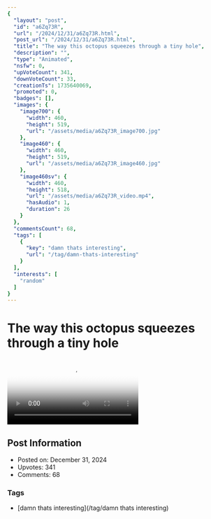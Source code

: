 ```yaml
---
{
  "layout": "post",
  "id": "a6Zq73R",
  "url": "/2024/12/31/a6Zq73R.html",
  "post_url": "/2024/12/31/a6Zq73R.html",
  "title": "The way this octopus squeezes through a tiny hole",
  "description": "",
  "type": "Animated",
  "nsfw": 0,
  "upVoteCount": 341,
  "downVoteCount": 33,
  "creationTs": 1735640069,
  "promoted": 0,
  "badges": [],
  "images": {
    "image700": {
      "width": 460,
      "height": 519,
      "url": "/assets/media/a6Zq73R_image700.jpg"
    },
    "image460": {
      "width": 460,
      "height": 519,
      "url": "/assets/media/a6Zq73R_image460.jpg"
    },
    "image460sv": {
      "width": 460,
      "height": 518,
      "url": "/assets/media/a6Zq73R_video.mp4",
      "hasAudio": 1,
      "duration": 26
    }
  },
  "commentsCount": 68,
  "tags": [
    {
      "key": "damn thats interesting",
      "url": "/tag/damn-thats-interesting"
    }
  ],
  "interests": [
    "random"
  ]
}
---
```


# The way this octopus squeezes through a tiny hole

<video controls playsinline loop poster="/assets/media/a6Zq73R_image460.jpg">
  <source src="/assets/media/a6Zq73R_video.mp4" type="video/mp4">
  Your browser does not support the video tag.
</video>

## Post Information

- Posted on: December 31, 2024
- Upvotes: 341
- Comments: 68

### Tags

- [damn thats interesting](/tag/damn thats interesting)
